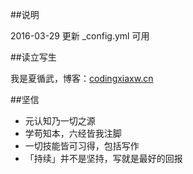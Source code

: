 ##说明

2016-03-29  更新 _config.yml 可用

##读立写生

我是夏循武，博客：[codingxiaxw.cn](codingxiaxw.cn)



##坚信


- 元认知乃一切之源
- 学苟知本，六经皆我注脚 
- 一切技能皆可习得，包括写作
- 「持续」并不是坚持，写就是最好的回报



